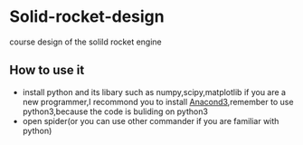 # Solid-rocket-design
course design of the solild rocket engine
## How to use it
* install python and its libary such as numpy,scipy,matplotlib
if you are a new programmer,I recommond you to install [Anacond3](https://www.anaconda.com/download/),remember to use python3,because the code is buliding on python3
* open spider(or you can use other commander if you are familiar with python)


